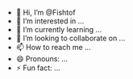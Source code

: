 - 👋 Hi, I’m @Fishtof
- 👀 I’m interested in ...
- 🌱 I’m currently learning ...
- 💞️ I’m looking to collaborate on ...
- 📫 How to reach me ...
- 😄 Pronouns: ...
- ⚡ Fun fact: ...

<!---
Fishtof/Fishtof is a ✨ special ✨ repository because its `README.md` (this file) appears on your GitHub profile.
You can click the Preview link to take a look at your changes.
--->
